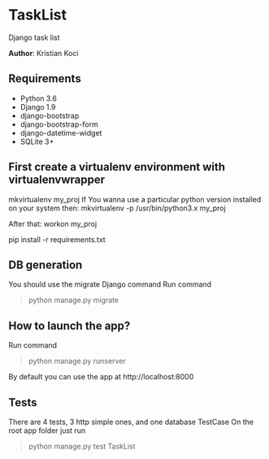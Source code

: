 # TaskList
Django task list

**Author**: Kristian Koci

## Requirements
* Python 3.6
* Django 1.9 
* django-bootstrap
* django-bootstrap-form
* django-datetime-widget
* SQLite 3+ 

## First create a virtualenv environment with virtualenvwrapper
mkvirtualenv my_proj
If You wanna use a particular python version installed on your system then:
mkvirtualenv -p /usr/bin/python3.x my_proj

After that:
workon my_proj

pip install -r requirements.txt

## DB generation
You should use the migrate Django command
Run command
> python manage.py migrate

## How to launch the app?
Run command
> python manage.py runserver

By default you can use the app at http://localhost:8000

## Tests
There are 4 tests, 3 http simple ones, and one database TestCase
On the root app folder just run
> python manage.py test TaskList